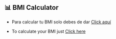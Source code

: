 ## 📊 BMI Calculator

- Para calcular tu BMI solo debes de dar  [Click aquí](https://wyalexzz.github.io/BMI-CALCULATOR/)

- To calculate your BMI just  [Click here](https://wyalexzz.github.io/BMI-CALCULATOR/)
